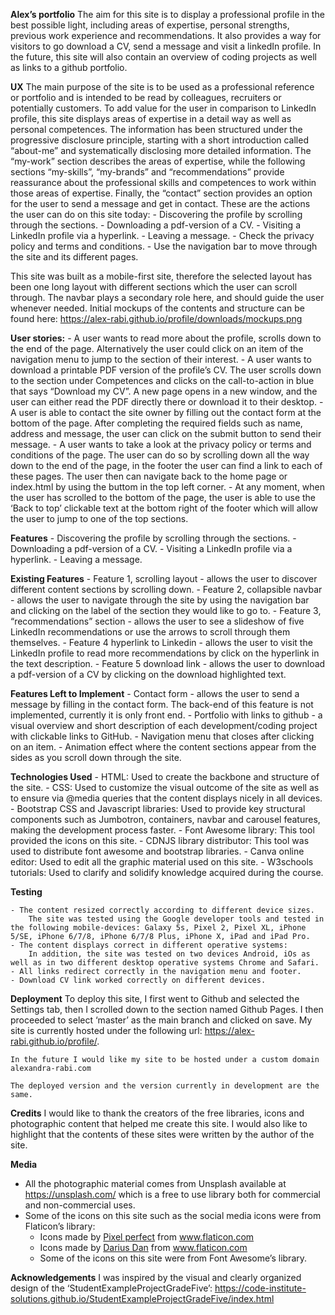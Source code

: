<!-------------------------------------------------intro-------->
**Alex’s portfolio**
The aim for this site is to display a professional profile in the best possible light, including areas of expertise, personal strengths, previous work experience and recommendations. It also provides a way for visitors to go download a CV, send a message and visit a linkedIn profile.
In the future, this site will also contain an overview of coding projects as well as links to a github portfolio.

<!-------------------------------------------------UX-------->
**UX**
The main purpose of the site is to be used as a professional reference or portfolio and is intended to be read by colleagues, recruiters or potentially customers. To add value for the user in comparison to LinkedIn profile, this site displays areas of expertise in a detail way as well as personal competences.
The information has been structured under the progressive disclosure principle, starting with a short introduction called “about-me” and systematically disclosing more detailed information. The “my-work” section describes the areas of expertise, while the following sections “my-skills”, “my-brands” and “recommendations” provide reassurance about the professional skills and competences to work within those areas of expertise. Finally, the “contact” section provides an option for the user to send a message and get in contact.
These are the actions the user can do on this site today:
    - Discovering the profile by scrolling through the sections.
    - Downloading a pdf-version of a CV.
    - Visiting a LinkedIn profile via a hyperlink.
    - Leaving a message.
    - Check the privacy policy and terms and conditions.
    - Use the navigation bar to move through the site and its different pages.

This site was built as a mobile-first site, therefore the selected layout has been one long layout with different sections which the user can scroll through. 
The navbar plays a secondary role here, and should guide the user whenever needed.
Initial mockups of the contents and structure can be found here: https://alex-rabi.github.io/profile/downloads/mockups.png

**User stories:**
    - A user wants to read more about the profile, scrolls down to the end of the page. Alternatively the user could click on an item of the navigation menu to jump to the section of their interest.
    - A user wants to download a printable PDF version of the profile’s CV. The user scrolls down to the section under Competences and clicks on the call-to-action in blue that says “Download my CV”. A new page opens in a new window, and the user can either read the PDF directly there or download it to their desktop.
    - A user is able to contact the site owner by filling out the contact form at the bottom of the page. After completing the required fields such as name, address and message, the user can click on the submit button to send their message.
    - A user wants to take a look at the privacy policy or terms and conditions of the page. The user can do so by scrolling down all the way down to the end of the page, in the footer the user can find a link to each of these pages. The user then can navigate back to the home page or index.html by using the buttom in the top left corner.
    - At any moment, when the user has scrolled to the bottom of the page, the user is able to use the ‘Back to top’ clickable text at the bottom right of the footer which will allow the user to jump to one of the top sections.

<!-------------------------------------------------features-------->
**Features**
    - Discovering the profile by scrolling through the sections.
    - Downloading a pdf-version of a CV.
    - Visiting a LinkedIn profile via a hyperlink.
    - Leaving a message.

**Existing Features**
    - Feature 1, scrolling layout - allows the user to discover different content sections by scrolling down.
    - Feature 2, collapsible navbar - allows the user to navigate through the site by using the navigation bar and clicking on the label of the section they would like to go to.
    - Feature 3, “recommendations” section - allows the user to see a slideshow of five LinkedIn recommendations or use the arrows to scroll through them themselves.
    - Feature 4 hyperlink to Linkedin - allows the user to visit the LinkedIn profile to read more recommendations by click on the hyperlink in the text description.
    - Feature 5 download link - allows the user to download a pdf-version of a CV by clicking on the download highlighted text.
    

**Features Left to Implement**
    - Contact form - allows the user to send a message by filling in the contact form. The back-end of this feature is not implemented, currently it is only front end.
    - Portfolio with links to github - a visual overview and short description of each development/coding project with clickable links to GitHub.
    - Navigation menu that closes after clicking on an item.
    - Animation effect where the content sections appear from the sides as you scroll down through the site.

<!-------------------------------------------------intro-------->
**Technologies Used**
    - HTML:
        Used to create the backbone and structure of the site.
    - CSS:
        Used to customize the visual outcome of the site as well as to ensure via @media queries that the content displays nicely in all devices.
    - Bootstrap CSS and Javascript libraries:
        Used to provide key structural components such as Jumbotron, containers, navbar and carousel features, making the development process faster.
    - Font Awesome library:
        This tool provided the icons on this site.
    - CDNJS library distributor:
        This tool was used to distribute font awesome and bootstrap libraries.
    - Canva online editor:
        Used to edit all the graphic material used on this site.
    - W3schools tutorials:
        Used to clarify and solidify knowledge acquired during the course.

<!-------------------------------------------------testing-------->
**Testing**

    - The content resized correctly according to different device sizes.
        The site was tested using the Google developer tools and tested in the following mobile-devices: Galaxy 5s, Pixel 2, Pixel XL, iPhone 5/SE, iPhone 6/7/8, iPhone 6/7/8 Plus, iPhone X, iPad and iPad Pro. 
    - The content displays correct in different operative systems:
        In addition, the site was tested on two devices Android, iOs as well as in two different desktop operative systems Chrome and Safari.
    - All links redirect correctly in the navigation menu and footer.
    - Download CV link worked correctly on different devices.

<!-------------------------------------------------deployment-------->
**Deployment**
    To deploy this site, I first went to Github and selected the Settings tab, then I scrolled down to the section named Github Pages. I then proceeded to select ‘master’ as the main branch and clicked on save.
    My site is currently hosted under the following url: https://alex-rabi.github.io/profile/. 
    
    In the future I would like my site to be hosted under a custom domain alexandra-rabi.com
    
    The deployed version and the version currently in development are the same.

<!-------------------------------------------------credits-------->
**Credits**
    I would like to thank the creators of the free libraries, icons and photographic content that helped me create this site. I would also like to highlight that the contents of these sites were written by the author of the site.

<!-------------------------------------------------media-------->
**Media**
- All the photographic material comes from Unsplash available at https://unsplash.com/ which is a free to use library both for commercial and non-commercial uses.
- Some of the icons on this site such as the social media icons were from Flaticon’s library:
    - Icons made by <a href="https://www.flaticon.com/authors/pixel-perfect" title="Pixel perfect">Pixel perfect</a> from <a href="https://www.flaticon.com/" title="Flaticon"> www.flaticon.com</a>
    - Icons made by <a href="https://www.flaticon.com/authors/darius-dan" title="Darius Dan">Darius Dan</a> from <a href="https://www.flaticon.com/" title="Flaticon"> www.flaticon.com</a>
    - Some of the icons on this site were from Font Awesome’s library.

<!-------------------------------------------------acknowledgements-------->
**Acknowledgements**
    I was inspired by the visual and clearly organized design of the ‘StudentExampleProjectGradeFive’:
    https://code-institute-solutions.github.io/StudentExampleProjectGradeFive/index.html

